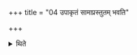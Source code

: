 +++
title = "04 उपाकृतं सामाप्रस्तुतम् भवति"

+++

<details><summary>थिते</summary>

4. When the Sāman is bespoken, but its Prastāva (-part) is not (yet) sung, 
</details>
